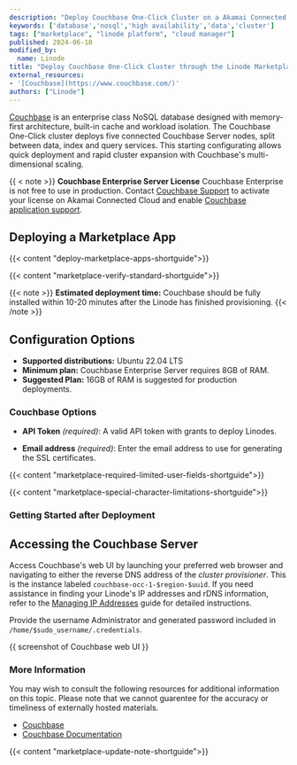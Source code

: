```yaml
---
description: "Deploy Couchbase One-Click Cluster on a Akamai Connected Cloud. Couchbase is a high-performance NoSQL database, designed for scale."
keywords: ['database','nosql','high availability','data','cluster']
tags: ["marketplace", "linode platform", "cloud manager"]
published: 2024-06-10
modified_by:
  name: Linode
title: "Deploy Couchbase One-Click Cluster through the Linode Marketplace"
external_resources:
- '[Couchbase](https://www.couchbase.com/)'
authors: ["Linode"]
---
```


[Couchbase](https://www.couchbase.com/) is an enterprise class NoSQL database designed with memory-first architecture, built-in cache and workload isolation. The Couchbase One-Click cluster deploys five connected Couchbase Server nodes, split between data, index and query services. This starting configurating allows quick deployment and rapid cluster expansion with Couchbase's multi-dimensional scaling.

{{ < note >}}
**Couchbase Enterprise Server License**
Couchbase Enterprise is not free to use in production. Contact [Couchbase Support](https://www.couchbase.com/pricing/) to activate your license on Akamai Connected Cloud and enable [Couchbase application support](https://support.couchbase.com/hc/en-us/articles/360043247551-Accessing-Couchbase-Support).

## Deploying a Marketplace App

{{< content "deploy-marketplace-apps-shortguide">}}

{{< content "marketplace-verify-standard-shortguide">}}

{{< note >}}
**Estimated deployment time:** Couchbase should be fully installed within 10-20 minutes after the Linode has finished provisioning.
{{< /note >}}

## Configuration Options

- **Supported distributions:** Ubuntu 22.04 LTS
- **Minimum plan:** Couchbase Enterprise Server requires 8GB of RAM. 
- **Suggested Plan:** 16GB of RAM is suggested for production deployments.

### Couchbase Options

- **API Token** *(required)*: A valid API token with grants to deploy Linodes. 

- **Email address** *(required)*: Enter the email address to use for generating the SSL certificates.

{{< content "marketplace-required-limited-user-fields-shortguide">}}

{{< content "marketplace-special-character-limitations-shortguide">}}

### Getting Started after Deployment

## Accessing the Couchbase Server

Access Couchbase's web UI by launching your preferred web browser and navigating to either the reverse DNS address of the *cluster provisioner*. This is the instance labeled `couchbase-occ-1-$region-$uuid`. If you need assistance in finding your Linode's IP addresses and rDNS information, refer to the [Managing IP Addresses](/docs/products/compute/compute-instances/guides/manage-ip-addresses/) guide for detailed instructions. 

Provide the username Administrator and generated password included in `/home/$sudo_username/.credentials`. 

{{ screenshot of Couchbase web UI }}

### More Information

You may wish to consult the following resources for additional information on this topic. Please note that we cannot guarentee for the accuracy or timeliness of externally hosted materials.

- [Couchbase](https://www.couchbase.com/)
- [Couchbase Documentation](https://docs.couchbase.com/home/server.html)

{{< content "marketplace-update-note-shortguide">}}
